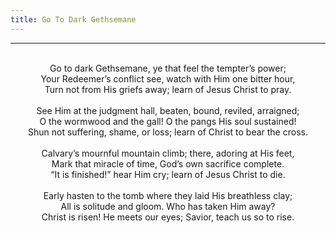 ```yaml
---
title: Go To Dark Gethsemane
---
```


---
<center>
<br/>
Go to dark Gethsemane, ye that feel the tempter’s power;<br/>
Your Redeemer’s conflict see, watch with Him one bitter hour,<br/>
Turn not from His griefs away; learn of Jesus Christ to pray.<br/>
<br/>
See Him at the judgment hall, beaten, bound, reviled, arraigned;<br/>
O the wormwood and the gall! O the pangs His soul sustained!<br/>
Shun not suffering, shame, or loss; learn of Christ to bear the cross.<br/>
<br/>
Calvary’s mournful mountain climb; there, adoring at His feet,<br/>
Mark that miracle of time, God’s own sacrifice complete.<br/>
“It is finished!” hear Him cry; learn of Jesus Christ to die.<br/>
<br/>
Early hasten to the tomb where they laid His breathless clay;<br/>
All is solitude and gloom. Who has taken Him away?<br/>
Christ is risen! He meets our eyes; Savior, teach us so to rise.<br/>

</center>
